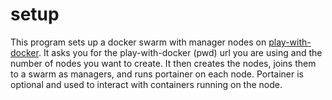 # setup

This program sets up a docker swarm with manager nodes on [play-with-docker](http://labs.play-with-docker.com/). It asks you for the play-with-docker (pwd) url you are using and the number of nodes you want to create. It then creates the nodes, joins them to a swarm as managers, and runs portainer on each node. Portainer is optional and used to interact with containers running on the node.
